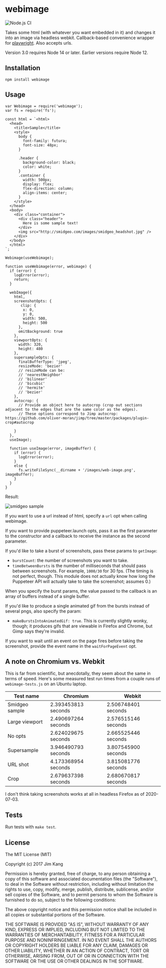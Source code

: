 webimage
==================

![Node.js CI](https://github.com/jimkang/webimage/workflows/Node.js%20CI/badge.svg)

Takes some html (with whatever you want embedded in it) and changes it into an image via headless webkit. Callback-based convenience wrapper for [playwright](https://github.com/microsoft/playwright). Also accepts urls.

Version 3.0 requires Node 14 or later. Earlier versions require Node 12.

Installation
------------

    npm install webimage

Usage
-----

    var Webimage = require('webimage');
    var fs = require('fs');

    const html = `<html>
      <head>
        <title>Sample</title>
        <style>
          body {
            font-family: futura;
            font-size: 48px;
          }

          .header {
            background-color: black;
            color: white;
          }
          .container {
            width: 500px;
            display: flex;
            flex-direction: column;
            align-items: center;
          }
        </style>
      </head>
      <body>
        <div class="container">
          <div class="header">
            Here is some sample text!
          </div>
          <img src="http://smidgeo.com/images/smidgeo_headshot.jpg" />
        </div>
      </body>
      </html>
    `;

    Webimage(useWebimage);

    function useWebimage(error, webimage) {
      if (error) {
        logError(error);
        return;
      }

      webImage({
        html,
        screenshotOpts: {
           clip: {
            x: 0,
            y: 0,
            width: 500,
            height: 500
          },
          omitBackground: true
        },
        viewportOpts: {
          width: 320,
          height: 480
        },
        supersampleOpts: {
          finalBufferType: 'jpeg',
          resizeMode: 'bezier'
          // resizeMode can be:
          // 'nearestNeighbor'
          // 'bilinear'
          // 'bicubic'
          // 'hermite'
          // 'bezier'
        },
        autocrop: {
          // Provide an object here to autocrop (crop out sections adjacent to the edges that are the same color as the edges).
          // These options correspond to Jimp autocrop: https://github.com/oliver-moran/jimp/tree/master/packages/plugin-crop#autocrop

        }
      },
      useImage);

      function useImage(error, imageBuffer) {
        if (error) {
          logError(error);
        }
        else {
          fs.writeFileSync(__dirname + '/images/web-image.png', imageBuffer);
        }
      }
    }

Result:

![smidgeo sample](https://user-images.githubusercontent.com/324298/34311923-912e0406-e72e-11e7-8d76-437f52e03476.png)

If you want to use a url instead of html, specify a `url` opt when calling webimage.

If you want to provide puppeteer.launch opts, pass it as the first parameter to the constructor and a callback to receive the instance as the second parameter.

If you'd like to take a burst of screenshots, pass these params to `getImage`:

- `burstCount`: the number of screenshots you want to take.
- `timeBetweenBursts` is the number of milliseconds that should pass between screenshots. For example, `1000/30` for 30 fps. (The timing is not perfect, though. This module does not actually know how long the Puppeteer API will actually take to take the screenshot; assumes 0.)

When you specify the burst params, the value passed to the callback is an array of buffers instead of a single buffer.

If you'd like to produce a single animated gif from the bursts instead of several pngs, also specify the param:

- `makeBurstsIntoAnimatedGif: true`. This is currently slightly wonky, though; it produces gifs that are viewable in Firefox and Chrome, but Gimp says they're invalid.

If you want to wait until an event on the page fires before taking the screenshot, provide the event name in the `waitForPageEvent` opt.

## A note on Chromium vs. Webkit

This is far from scientific, but anecdotally, they seem about the same in terms of speed. Here's some measured test run times from a couple runs of `webimage-tests.js` on an Ubuntu laptop.

| Test name      | Chromium            | Webkit              |
|----------------|---------------------|---------------------|
| Smidgeo sample | 2.393453813 seconds | 2.506748401 seconds |
| Large viewport | 2.490697264 seconds | 2.576515146 seconds |
| No opts        | 2.624029675 seconds | 2.665525446 seconds |
| Supersample    | 3.946490793 seconds | 3.807545900 seconds |
| URL shot       | 4.173368954 seconds | 3.815081776 seconds |
| Crop           | 2.679637398 seconds | 2.680670817 seconds |

I don't think taking screenshots works at all in headless Firefox as of 2020-07-03.

Tests
-----

Run tests with `make test`.

License
-------

The MIT License (MIT)

Copyright (c) 2017 Jim Kang

Permission is hereby granted, free of charge, to any person obtaining a copy
of this software and associated documentation files (the "Software"), to deal
in the Software without restriction, including without limitation the rights
to use, copy, modify, merge, publish, distribute, sublicense, and/or sell
copies of the Software, and to permit persons to whom the Software is
furnished to do so, subject to the following conditions:

The above copyright notice and this permission notice shall be included in
all copies or substantial portions of the Software.

THE SOFTWARE IS PROVIDED "AS IS", WITHOUT WARRANTY OF ANY KIND, EXPRESS OR
IMPLIED, INCLUDING BUT NOT LIMITED TO THE WARRANTIES OF MERCHANTABILITY,
FITNESS FOR A PARTICULAR PURPOSE AND NONINFRINGEMENT. IN NO EVENT SHALL THE
AUTHORS OR COPYRIGHT HOLDERS BE LIABLE FOR ANY CLAIM, DAMAGES OR OTHER
LIABILITY, WHETHER IN AN ACTION OF CONTRACT, TORT OR OTHERWISE, ARISING FROM,
OUT OF OR IN CONNECTION WITH THE SOFTWARE OR THE USE OR OTHER DEALINGS IN
THE SOFTWARE.

